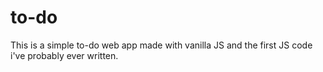 # to-do
This is a simple to-do web app made with vanilla JS and the first JS code i've probably ever written.
